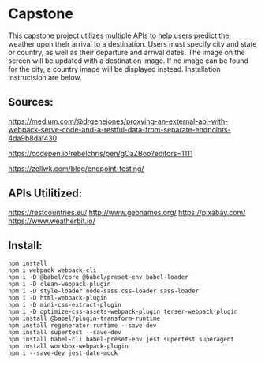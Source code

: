 # Capstone

This capstone project utilizes multiple APIs to help users predict the weather upon their arrival to a destination. Users must specify city and state or country, as well as their departure and arrival dates. The image on the screen will be updated with a destination image. If no image can be found for the city, a country image will be displayed instead. Installation instructsion are below.


## Sources:

https://medium.com/@drgenejones/proxying-an-external-api-with-webpack-serve-code-and-a-restful-data-from-separate-endpoints-4da9b8daf430

https://codepen.io/rebelchris/pen/gOaZBoo?editors=1111

https://zellwk.com/blog/endpoint-testing/

## APIs Utilitized:

https://restcountries.eu/
http://www.geonames.org/
https://pixabay.com/
https://www.weatherbit.io/

## Install:
```
npm install
npm i webpack webpack-cli 
npm i -D @babel/core @babel/preset-env babel-loader
npm i -D clean-webpack-plugin
npm i -D style-loader node-sass css-loader sass-loader
npm i -D html-webpack-plugin
npm i -D mini-css-extract-plugin
npm i -D optimize-css-assets-webpack-plugin terser-webpack-plugin
npm install @babel/plugin-transform-runtime
npm install regenerator-runtime --save-dev
npm install supertest --save-dev
npm install babel-cli babel-preset-env jest supertest superagent
npm install workbox-webpack-plugin
npm i --save-dev jest-date-mock
```
